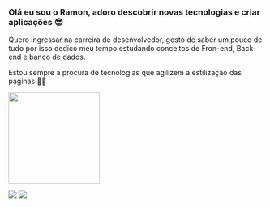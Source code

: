 ### Olá eu sou o Ramon, adoro descobrir novas tecnologias e criar aplicações 😎
Quero ingressar na carreira de desenvolvedor, gosto de saber um pouco de tudo por isso dedico meu tempo estudando conceitos de Fron-end, Back-end e banco de dados.

Estou sempre a procura de tecnologias que agilizem a estilização das páginas 🤣🤣

<div>
  <a href="https://github.com/RamonBosi">
  <img height="180em" src="https://github-readme-stats.vercel.app/api/top-langs/?username=RamonBosi&layout=compact&langs_count=7&theme=dracula"/>
</div>

<a href = "mailto:ramombosi2015@gmail.com"><img src="https://img.shields.io/badge/-Gmail-%23333?style=for-the-badge&logo=gmail&logoColor=white" target="_blank"></a>
<a href="https://www.linkedin.com/in/ramon-bosi-397743243" target="_blank"><img src="https://img.shields.io/badge/-LinkedIn-%230077B5?style=for-the-badge&logo=linkedin&logoColor=white" target="_blank"></a> 




